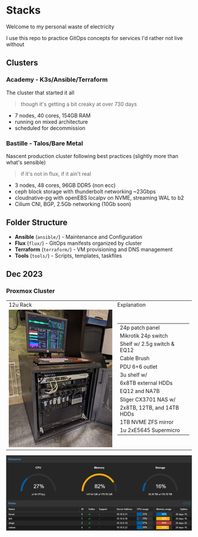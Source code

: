 # Stacks

Welcome to my personal waste of electricity

I use this repo to practice GitOps concepts for services I'd rather not live without

## Clusters

### Academy - K3s/Ansible/Terraform

The cluster that started it all

> though it's getting a bit creaky at over 730 days

- 7 nodes, 40 cores, 154GB RAM
- running on mixed architecture
- scheduled for decommission

### Bastille - Talos/Bare Metal

Nascent production cluster following best practices (slightly more than what's sensible)

> if it's not in flux, if it ain't real

- 3 nodes, 48 cores, 96GB DDR5 (non ecc)
- ceph block storage with thunderbolt networking ~23Gbps
- cloudnative-pg with openEBS localpv on NVME, streaming WAL to b2
- Cilium CNI, BGP, 2.5Gb networking (10Gb soon)

## Folder Structure

- **Ansible** (`ansible/`) - Maintenance and Configuration
- **Flux** (`flux/`) - GitOps manifests organized by cluster
- **Terraform** (`terraform/`) - VM provisioning and DNS management
- **Tools** (`tools/`) - Scripts, templates, taskfiles

## Dec 2023

### Proxmox Cluster

<table align="center">
  <tr>
  <td>12u Rack</td>
  <td>Explanation</td>
  </tr>
  <tr>
    <td><img src="https://github.com/jonathanchancey/assets/blob/main/images/rack2.jpg?raw=true" width=330 alt="A 16U server rack"></td>
    <td>
    <table align="center">
  <tr>
    <td>24p patch panel</td>
  </tr>
  <tr>
    <td>Mikrotik 24p switch</td>
  </tr>
  <tr>
    <td>Shelf w/ 2.5g switch & EQ12</td>
  </tr>
  <tr>
    <td>Cable Brush</td>
  </tr>
  <tr>
    <td>PDU 6+6 outlet</td>
  </tr>
  <tr>
    <td>3u shelf w/</td>
  </tr>
  <tr>
    <td>6x8TB external HDDs</td>
  </tr>
  <tr>
    <td>EQ12 and NA7B</td>
  </tr>
  <tr>
    <td>Sliger CX3701 NAS w/</td>
  </tr>
  <tr>
    <td>2x8TB, 12TB, and 14TB HDDs</td>
  </tr>
  <tr>
    <td>1TB NVME ZFS mirror</td>
  </tr>
  <tr>
    <td>1u 2xE5645 Supermicro </td>
  </tr>
</table>
    </td>
  </tr>
 </table>

![proxmox-small](https://github.com/jonathanchancey/assets/blob/main/images/proxmox-small.png?raw=true)
